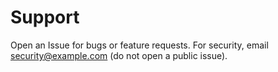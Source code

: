 # Support
Open an Issue for bugs or feature requests.
For security, email security@example.com (do not open a public issue).
